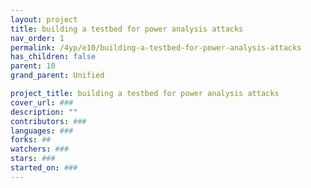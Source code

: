 ```yaml
---
layout: project
title: building a testbed for power analysis attacks
nav_order: 1
permalink: /4yp/e10/building-a-testbed-for-power-analysis-attacks
has_children: false
parent: 10
grand_parent: Unified

project_title: building a testbed for power analysis attacks
cover_url: ###
description: ""
contributors: ###
languages: ###
forks: ##
watchers: ###
stars: ###
started_on: ###
---
```

    